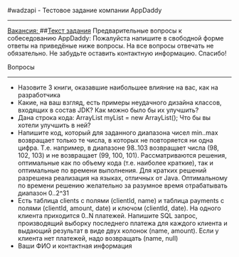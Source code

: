 #wadzapi - Тестовое задание компании AppDaddy
- - -
[Вакансия: ](http://hh.ru/vacancy/14921306?utm_medium=email&utm_source=email&utm_campaign=company_interested&utm_content=2015_10_21)
[]()
##[Текст задания](http://goo.gl/forms/5puq1d5joD)
Предварительные вопросы к собеседованию AppDaddy:
Пожалуйста напишите в свободной форме ответы на приведёные ниже вопросы. На все вопросы отвечать не обязательно. Не забудьте оставить контактную информацию.
Спасибо!

Вопросы
- - -
- Назовите 3 книги, оказавшие наибольшее влияние на вас, как на разработчика
- Какие, на ваш взгляд, есть примеры неудачного дизайна классов, входящих в состав JDK? Как можно было бы их улучшить?
- Дана строка кода: ArrayList myList = new ArrayList(); Что бы вы хотели улучшить в ней?
- Напишите код, который для заданного диапазона чисел min..max возвращает только те числа, в которых не повторяется ни одна цифра. Т.е. например, в диапазоне 98..103 возвращает числа (98, 102, 103) и не возвращает (99, 100, 101). Рассматриваются решения, оптимальные как по объему кода (т.е. наиболее краткие), так и оптимальные по времени выполнения. Для кратких решений разрешена реализация на языках, отличных от Java. Оптимальному по времени решению желательно за разумное время отрабатывать диапазон 0..2^31
- Есть таблица clients c полями (clientId, name) и таблица payments с полями (clientId, amount, date) и ключом (clientId, date). На одного клиента приходится 0..N платежей. Напишите SQL запрос, производящий выборку последнего платежа для каждого клиента и выдающий результат в виде двух колонок (name, amount). Если у клиента нет платежей, надо возвращать (name, null)
- Ваши ФИО и контактная информация
